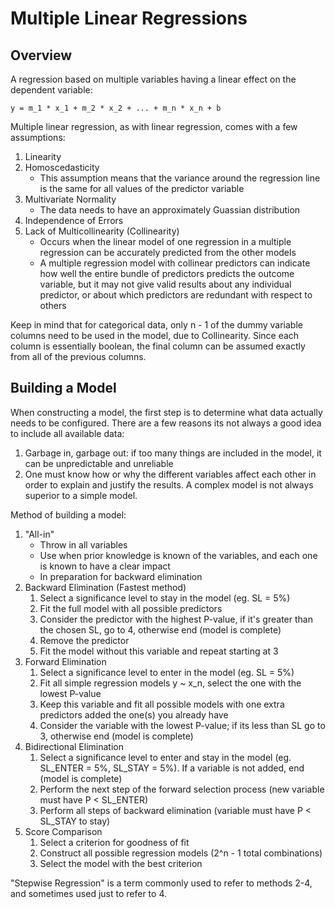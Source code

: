 # Multiple Linear Regressions

## Overview

A regression based on multiple variables having a linear effect on the dependent variable:

```
y = m_1 * x_1 + m_2 * x_2 + ... + m_n * x_n + b
```

Multiple linear regression, as with linear regression, comes with a few assumptions:

1. Linearity
2. Homoscedasticity
    - This assumption means that the variance around the regression line is the same for all values of the predictor variable
3. Multivariate Normality
    - The data needs to have an approximately Guassian distribution
4. Independence of Errors
5. Lack of Multicollinearity (Collinearity)
    - Occurs when the linear model of one regression in a multiple regression can be accurately predicted from the other models
    - A multiple regression model with collinear predictors can indicate how well the entire bundle of predictors predicts the outcome variable, but it may not give valid results about any individual predictor, or about which predictors are redundant with respect to others

Keep in mind that for categorical data, only n - 1 of the dummy variable columns need to be used in the model, due to Collinearity. Since each column is essentially boolean, the final column can be assumed exactly from all of the previous columns.

## Building a Model

When constructing a model, the first step is to determine what data actually needs to be configured. There are a few reasons its not always a good idea to include all available data:

1. Garbage in, garbage out: if too many things are included in the model, it can be unpredictable and unreliable
2. One must know how or why the different variables affect each other in order to explain and justify the results. A complex model is not always superior to a simple model.

Method of building a model:

1. "All-in"
    - Throw in all variables
    - Use when prior knowledge is known of the variables, and each one is known to have a clear impact
    - In preparation for backward elimination
2. Backward Elimination (Fastest method)
    1. Select a significance level to stay in the model (eg. SL = 5%)
    2. Fit the full model with all possible predictors
    3. Consider the predictor with the highest P-value, if it's greater than the chosen SL, go to 4, otherwise end (model is complete)
    4. Remove the predictor
    5. Fit the model without this variable and repeat starting at 3
3. Forward Elimination
    1. Select a significance level to enter in the model (eg. SL = 5%)
    2. Fit all simple regression models y ~ x_n, select the one with the lowest P-value
    3. Keep this variable and fit all possible models with one extra predictors added the one(s) you already have
    4. Consider the variable with the lowest P-value; if its less than SL go to 3, otherwise end (model is complete)
4. Bidirectional Elimination
    1. Select a significance level to enter and stay in the model (eg. SL_ENTER = 5%, SL_STAY = 5%). If a variable is not added, end (model is complete)
    2. Perform the next step of the forward selection process (new variable must have P < SL_ENTER)
    3. Perform all steps of backward elimination (variable must have P < SL_STAY to stay)
5. Score Comparison
    1. Select a criterion for goodness of fit
    2. Construct all possible regression models (2^n - 1 total combinations)
    3. Select the model with the best criterion

"Stepwise Regression" is a term commonly used to refer to methods 2-4, and sometimes used just to refer to 4.

